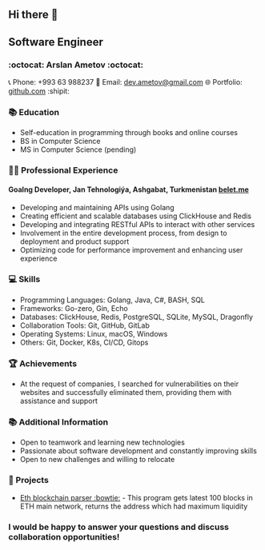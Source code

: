## Hi there 👋

<!--
**ametow/ametow** is a ✨ _special_ ✨ repository because its `README.md` (this file) appears on your GitHub profile.

Here are some ideas to get you started:

- 🔭 I’m currently working on ...
- 🌱 I’m currently learning ...
- 👯 I’m looking to collaborate on ...
- 🤔 I’m looking for help with ...
- 💬 Ask me about ...
- 📫 How to reach me: ...
- 😄 Pronouns: ...
- ⚡ Fun fact: ...
-->
## Software Engineer

### :octocat: Arslan Ametov :octocat:

📞 Phone: +993 63 988237
📧 Email: dev.ametov@gmail.com
🌐 Portfolio: [github.com](https://github.com/ametow) :shipit:

### 📚 Education

- Self-education in programming through books and online courses
- BS in Computer Science
- MS in Computer Science (pending)

### 👨‍💻 Professional Experience

#### Goalng Developer, Jan Tehnologiýa, Ashgabat, Turkmenistan [belet.me](https://belet.me/)

- Developing and maintaining APIs using Golang
- Creating efficient and scalable databases using ClickHouse and Redis
- Developing and integrating RESTful APIs to interact with other services
- Involvement in the entire development process, from design to deployment and product support
- Optimizing code for performance improvement and enhancing user experience

### 💻 Skills

- Programming Languages: Golang, Java, C#, BASH, SQL
- Frameworks: Go-zero, Gin, Echo
- Databases: ClickHouse, Redis, PostgreSQL, SQLite, MySQL, Dragonfly
- Collaboration Tools: Git, GitHub, GitLab
- Operating Systems: Linux, macOS, Windows
- Others: Git, Docker, K8s, CI/CD, Gitops

### 🏆 Achievements

- At the request of companies, I searched for vulnerabilities on their websites and successfully eliminated them, providing them with assistance and support

### 📚 Additional Information

- Open to teamwork and learning new technologies
- Passionate about software development and constantly improving skills
- Open to new challenges and willing to relocate

### 📃 Projects

- [Eth blockchain parser :bowtie:](https://github.com/ametow/getblock) - This program gets latest 100 blocks in ETH main network, returns the address which had maximum liquidity 

### I would be happy to answer your questions and discuss collaboration opportunities!
